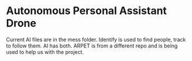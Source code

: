 # Autonomous Personal Assistant Drone
Current AI files are in the mess folder.
Identify is used to find people, track to follow them. AI has both. 
ARPET is from a different repo and is being used to help us with the project.
